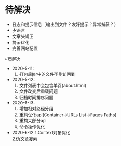 # 待解决
- 日志和提示信息（输出到文件？友好提示？异常捕获？）
- 多语言
- 文章头矫正
- 提示优化
- 完善网站配置


#已解决
- 2020-5-11:
    1. 打包后jar中的文件不能访问到
- 2020-5-12:
    1. 文件列表中会包含单页(about.html)
    2. 文件改变后重载问题
    3. 归档时间排序问题
- 2020-5-13:
    1. 增加相对路径分组
    2. 重构优化api(Container->URLs List<Page>->Pages Paths)
    3. 重构大部分api
    4. 命令操作优化
- 2020-6-12
    1.Context对象优化    
    2.伪文章搜索